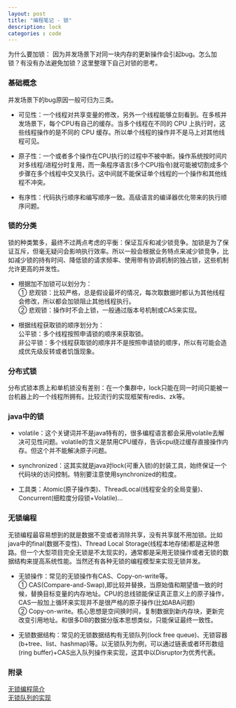```yaml
---
layout: post
title: "编程笔记 - 锁"
description: lock
categories : code
---
```

为什么要加锁： 因为并发场景下对同一块内存的更新操作会引起bug。怎么加锁？有没有办法避免加锁？这里整理下自己对锁的思考。
<!-- more -->

### 基础概念
并发场景下的bug原因一般可归为三类。

- 可见性：一个线程对共享变量的修改，另外一个线程能够立刻看到。在多核并发场景下，每个CPU有自己的缓存。当多个线程在不同的 CPU 上执行时，这些线程操作的是不同的 CPU 缓存。所以单个线程的操作并不是马上对其他线程可见。

- 原子性：一个或者多个操作在CPU执行的过程中不被中断。操作系统按时间片对多线程/进程分时复用，而一条程序语言(多个CPU指令)就可能被切割成多个步骤在多个线程中交叉执行。这中间就不能保证单个线程的一个操作和其他线程不冲突。

- 有序性：代码执行顺序和编写顺序一致。高级语言的编译器优化带来的执行顺序问题。


### 锁的分类
锁的种类繁多，最终不过两点考虑的平衡：保证互斥和减少锁竞争。加锁是为了保证互斥，但毫无疑问会影响执行效率。所以一般会根据业务特点来减少锁竞争，比如减少锁的持有时间、降低锁的请求频率、使用带有协调机制的独占锁，这些机制允许更高的并发性。

- 根据加不加锁可以划分为：<br>
① 悲观锁：比较严格，总是假设最坏的情况，每次取数据时都认为其他线程会修改，所以都会加锁阻止其他线程执行。<br>
② 悲观锁：操作时不会上锁，一般通过版本号机制或CAS来实现。<br>

- 根据线程获取锁的顺序划分为：<br>
公平锁：多个线程按照申请锁的顺序来获取锁。<br>
非公平锁：多个线程获取锁的顺序并不是按照申请锁的顺序，所以有可能会造成优先级反转或者饥饿现象。<br>


### 分布式锁
分布式锁本质上和单机锁没有差别：在一个集群中，lock只能在同一时间只能被一台机器上的一个线程所拥有。比较流行的实现框架有redis、zk等。

### java中的锁

- volatile：这个关键词并不是java特有的，很多编程语言都会采用volatile去解决可见性问题。volatile的含义是禁用CPU缓存，告诉cpu绕过缓存直接操作内存。但这个并不能解决原子问题。

- synchronized：这其实就是java对lock(可重入锁)的封装工具，始终保证一个代码块的访问控制。特别要注意使用synchronized的粒度。

- 工具类：Atomic(原子操作类)、ThreadLocal(线程安全的全局变量)、Concurrent(细粒度分段锁+Volatile)...

### 无锁编程
无锁编程最容易想到的就是数据不变或者消除共享，没有共享就不用加锁。比如java中的final(数据不变性)、Thread Local Storage(线程本地存储)都是这种思路。但一个大型项目完全无锁是不太现实的，通常都是采用无锁操作或者无锁的数据结构来提高系统性能。当然还有各种无锁的编程模型来实现无锁并发。

- 无锁操作：常见的无锁操作有CAS、Copy-on-write等。<br>
① CAS(Compare-and-Swap),即比较并替换，当原始值和期望值一致的时候，替换目标变量的内存地址。CPU的总线锁能保证真正意义上的原子操作，CAS一般加上循环来实现并不是很严格的原子操作(比如ABA问题)<br>
② Copy-on-write。核心思想是空间换时间，复制数据到新内存块，更新完改变引用地址。和很多DB的数据分版本思想类似，只能保证最终一致性。<br>

- 无锁数据结构：常见的无锁数据结构有无锁队列(lock free queue)、无锁容器(b+tree、list、hashmap)等。以无锁队列为例，可以通过链表或者环形数组(ring buffer)+CAS出入队列操作来实现，这其中以Disruptor为优秀代表。


### 附录
[无锁编程简介](https://juejin.im/entry/595f074b51882568b0030520)<br>
[无锁队列的实现](https://coolshell.cn/articles/8239.html)